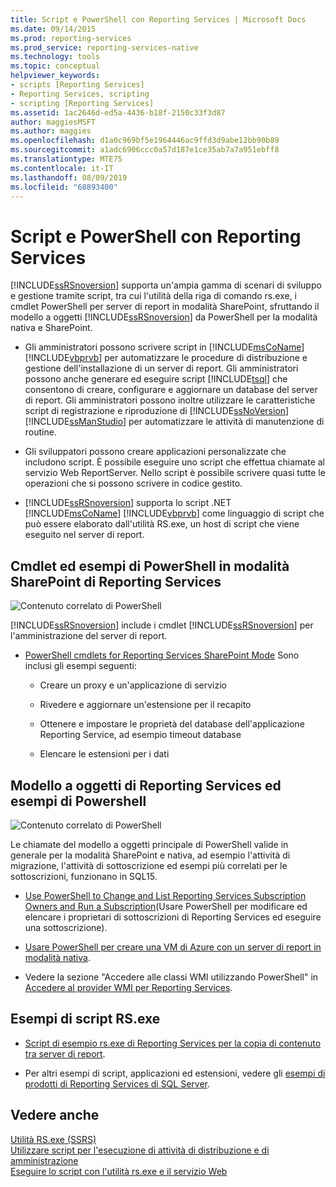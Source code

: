 ```yaml
---
title: Script e PowerShell con Reporting Services | Microsoft Docs
ms.date: 09/14/2015
ms.prod: reporting-services
ms.prod_service: reporting-services-native
ms.technology: tools
ms.topic: conceptual
helpviewer_keywords:
- scripts [Reporting Services]
- Reporting Services, scripting
- scripting [Reporting Services]
ms.assetid: 1ac2646d-ed5a-4436-b18f-2150c33f3d87
author: maggiesMSFT
ms.author: maggies
ms.openlocfilehash: d1a0c969bf5e1964446ac9ffd3d9abe12bb90b89
ms.sourcegitcommit: a1adc6906ccc0a57d187e1ce35ab7a7a951ebff8
ms.translationtype: MTE75
ms.contentlocale: it-IT
ms.lasthandoff: 08/09/2019
ms.locfileid: "68893400"
---
```

# <a name="scripting-and-powershell-with-reporting-services"></a>Script e PowerShell con Reporting Services
  [!INCLUDE[ssRSnoversion](../../includes/ssrsnoversion-md.md)] supporta un'ampia gamma di scenari di sviluppo e gestione tramite script, tra cui l'utilità della riga di comando rs.exe, i cmdlet PowerShell per server di report in modalità SharePoint, sfruttando il modello a oggetti [!INCLUDE[ssRSnoversion](../../includes/ssrsnoversion-md.md)] da PowerShell per la modalità nativa e SharePoint.  
  
-   Gli amministratori possono scrivere script in [!INCLUDE[msCoName](../../includes/msconame-md.md)] [!INCLUDE[vbprvb](../../includes/vbprvb-md.md)] per automatizzare le procedure di distribuzione e gestione dell'installazione di un server di report. Gli amministratori possono anche generare ed eseguire script [!INCLUDE[tsql](../../includes/tsql-md.md)] che consentono di creare, configurare e aggiornare un database del server di report. Gli amministratori possono inoltre utilizzare le caratteristiche script di registrazione e riproduzione di [!INCLUDE[ssNoVersion](../../includes/ssnoversion-md.md)] [!INCLUDE[ssManStudio](../../includes/ssmanstudio-md.md)] per automatizzare le attività di manutenzione di routine.  
  
-   Gli sviluppatori possono creare applicazioni personalizzate che includono script. È possibile eseguire uno script che effettua chiamate al servizio Web ReportServer. Nello script è possibile scrivere quasi tutte le operazioni che si possono scrivere in codice gestito.  
  
-   [!INCLUDE[ssRSnoversion](../../includes/ssrsnoversion-md.md)] supporta lo script .NET [!INCLUDE[msCoName](../../includes/msconame-md.md)] [!INCLUDE[vbprvb](../../includes/vbprvb-md.md)] come linguaggio di script che può essere elaborato dall'utilità RS.exe, un host di script che viene eseguito nel server di report.  
  
## <a name="reporting-services-sharepoint-mode-powershell-cmdlets-and-samples"></a>Cmdlet ed esempi di PowerShell in modalità SharePoint di Reporting Services  
 ![Contenuto correlato di PowerShell](https://docs.microsoft.com/analysis-services/analysis-services/instances/install-windows/media/rs-powershellicon.jpg "Contenuto correlato di PowerShell")  
  
 [!INCLUDE[ssRSnoversion](../../includes/ssrsnoversion-md.md)] include i cmdlet [!INCLUDE[ssRSnoversion](../../includes/ssrsnoversion-md.md)] per l'amministrazione del server di report.  
  
-   [PowerShell cmdlets for Reporting Services SharePoint Mode](../../reporting-services/report-server-sharepoint/powershell-cmdlets-for-reporting-services-sharepoint-mode.md) Sono inclusi gli esempi seguenti:  
  
    -   Creare un proxy e un'applicazione di servizio  
  
    -   Rivedere e aggiornare un'estensione per il recapito  
  
    -   Ottenere e impostare le proprietà del database dell'applicazione Reporting Service, ad esempio timeout database  
  
    -   Elencare le estensioni per i dati  
  
## <a name="reporting-services-object-model-and-powershell-samples"></a>Modello a oggetti di Reporting Services ed esempi di Powershell  
 ![Contenuto correlato di PowerShell](https://docs.microsoft.com/analysis-services/analysis-services/instances/install-windows/media/rs-powershellicon.jpg "Contenuto correlato di PowerShell")  
  
 Le chiamate del modello a oggetti principale di PowerShell valide in generale per la modalità SharePoint e nativa, ad esempio l'attività di migrazione, l'attività di sottoscrizione ed esempi più correlati per le sottoscrizioni, funzionano in SQL15.  
  
-   [Use PowerShell to Change and List Reporting Services Subscription Owners and Run a Subscription](../../reporting-services/subscriptions/manage-subscription-owners-and-run-subscription-powershell.md)(Usare PowerShell per modificare ed elencare i proprietari di sottoscrizioni di Reporting Services ed eseguire una sottoscrizione).  
  
-   [Usare PowerShell per creare una VM di Azure con un server di report in modalità nativa](https://msdn.microsoft.com/library/azure/dn449661.aspx).  
  
-   Vedere la sezione "Accedere alle classi WMI utilizzando PowerShell" in [Accedere al provider WMI per Reporting Services](../../reporting-services/tools/access-the-reporting-services-wmi-provider.md).  
  

## <a name="rsexe-scripting-samples"></a>Esempi di script RS.exe  
  
-   [Script di esempio rs.exe di Reporting Services per la copia di contenuto tra server di report](../../reporting-services/tools/sample-reporting-services-rs-exe-script-to-copy-content-between-report-servers.md).  
  
-   Per altri esempi di script, applicazioni ed estensioni, vedere gli [esempi di prodotti di Reporting Services di SQL Server](https://go.microsoft.com/fwlink/?LinkId=177889).  
  
## <a name="see-also"></a>Vedere anche  
 [Utilità RS.exe &#40;SSRS&#41;](../../reporting-services/tools/rs-exe-utility-ssrs.md)   
 [Utilizzare script per l'esecuzione di attività di distribuzione e di amministrazione](../../reporting-services/tools/script-deployment-and-administrative-tasks.md)   
 [Eseguire lo script con l'utilità rs.exe e il servizio Web](../../reporting-services/tools/script-with-the-rs-exe-utility-and-the-web-service.md)  
  
  
